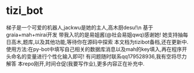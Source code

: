 # tizi_bot
梯子是一个可爱的机器人,jackwu是她的主人,高木厨desu!\n
基于graia+mah+mirai开发
带我入坑的是易姐酱(@社会易姐qwq)感谢她!
她支持抽每日高木,题库,以及其他功能,等待你在源码中探索
本文档为tizibot备档,还在更新中.
使用方法:在py-bot中填写自己相关的数据库消息以及mah的key填入,再在程序开头命名的变量进行个性化输入即可!
有问题随时联系qq179528936,我有空将尽力解答
本repo刚开,时间仓促(我要写作业),更多内容正在补充中.
